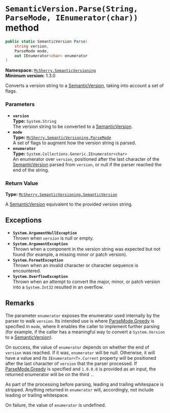 # `SemanticVersion.Parse(String, ParseMode, IEnumerator(char))` method

```c#
public static SemanticVersion Parse(
    string version,
    ParseMode mode,
    out IEnumerator<char> enumerator
)
```

**Namespace:** [`McSherry.SemanticVersioning`][1]  
**Minimum version:** 1.3.0

[1]: ../

Converts a version string to a [SemanticVersion][2], taking
into account a set of flags.

[2]: ./


### Parameters

- **`version`**  
  **Type:** `System.String`  
  The version string to be converted to a [SemanticVersion][2].
- **`mode`**  
  **Type:** [`McSherry.SemanticVersioning.ParseMode`][3]  
  A set of flags to augment how the version string is parsed.
- **`enumerator`**  
  **Type:** `System.Collections.Generic.IEnumerator<char>`  
  An enumerator over `version`, positioned after the last character
  of the [SemanticVersion][2] parsed from `version`, or null if the parser
  reached the end of the string.



[3]: ../ParseMode.md


### Return Value

**Type:** [`McSherry.SemanticVersioning.SemanticVersion`][2]

A [SemanticVersion][2] equivalent to the provided version string.


## Exceptions

- **`System.ArgumentNullException`**  
  Thrown when _`version`_ is null or empty.
- **`System.ArgumentException`**  
  Thrown when a component in the version string was expected but
  not found (for example, a missing minor or patch version).
- **`System.FormatException`**  
  Thrown when an invalid character or character sequence is
  encountered.
- **`System.OverflowException`**  
  Thrown when an attempt to convert the major, minor, or patch
  version into a `System.Int32` resulted in an overflow.

## Remarks

The parameter `enumerator` exposes the enumerator used internally
by the parser to walk `version`. Its intended use is where
[ParseMode.Greedy][3] is specified in `mode`, where it enables the caller to
implement further parsing (for example, if the caller has a meaningful
way to convert a `System.Version` to a [SemanticVersion][2]).

On success, the value of `enumerator` depends on whether the end of
`version` was reached. If it was, `enumerator` will be null. Otherwise, it
will have a value and its `IEnumerator<T>.Current` property will be
positioned after the last character of `version` that the parser processed.
If [ParseMode.Greedy][3] is specified and `1.0.0.0` is provided as an input,
the returned enumerator will be on the third `.`.

As part of the processing before parsing, leading and trailing whitespace
is stripped. Anything returned in `enumerator` will, accordingly, not include
leading or trailing whitespace.

On failure, the value of `enumerator` is undefined.